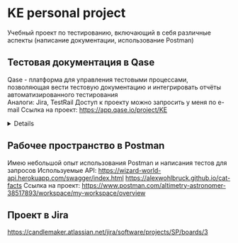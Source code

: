 # KE personal project

Учебный проект по тестированию, включающий в себя различные аспекты (написание документации, использование Postman)

## Тестовая документация в Qase 
Qase - платформа для управления тестовыми процессами, позволяющая вести тестовую документацию и интегрировать отчёты автоматизированного тестирования<br />
Аналоги: Jira, TestRail
Доступ к проекту можно запросить у меня по e-mail
Ссылка на проект: https://app.qase.io/project/KE
<details>
![fc23645dd1e1f2a090f2f715b57e97d2](https://github.com/mycoldhands/KE/assets/161601627/b9092039-a2a9-42d0-83e8-15722213b19a)
</details>

## Рабочее пространство в Postman
Имею небольшой опыт использования Postman и написания тестов для запросов
Используемые API:
https://wizard-world-api.herokuapp.com/swagger/index.html
https://alexwohlbruck.github.io/cat-facts
Ссылка на проект: https://www.postman.com/altimetry-astronomer-38517893/workspace/my-workspace/overview

## Проект в Jira
https://candlemaker.atlassian.net/jira/software/projects/SP/boards/3
